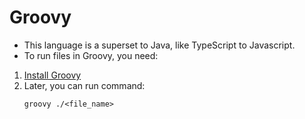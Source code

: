 # Groovy

- This language is a superset to Java, like TypeScript to Javascript.
- To run files in Groovy, you need:
1. [Install Groovy](https://groovy-lang.org/install.html)
2. Later, you can run command:
    ```
    groovy ./<file_name>
    ```
